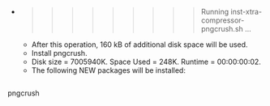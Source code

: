 * >>>>>>>>> Running inst-xtra-compressor-pngcrush.sh ...
  * After this operation, 160 kB of additional disk space will be used.
  * Install pngcrush.
  * Disk size = 7005940K. Space Used = 248K. Runtime = 00:00:00:02.
  * The following NEW packages will be installed:
  ```bash
pngcrush
  ```
